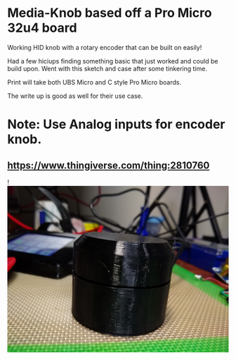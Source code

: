 # Media-Knob based off a Pro Micro 32u4 board
Working HID knob with a rotary encoder that can be built on easily! 

Had a few hiciups finding something basic that just worked and could be build upon. Went with this sketch and case after some tinkering time.


Print will take both UBS Micro and C style Pro Micro boards. 

The write up is good as well for their use case.

# Note: Use Analog inputs for encoder knob.

## https://www.thingiverse.com/thing:2810760


!![Screenshot](IMG_20221025_180210583.jpg)

